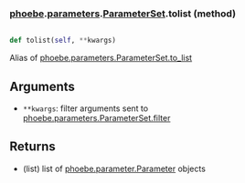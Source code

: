 ### [phoebe](phoebe.md).[parameters](phoebe.parameters.md).[ParameterSet](phoebe.parameters.ParameterSet.md).tolist (method)


```py

def tolist(self, **kwargs)

```



Alias of [phoebe.parameters.ParameterSet.to_list](phoebe.parameters.ParameterSet.to_list.md)

Arguments
---------
* `**kwargs`: filter arguments sent to
    [phoebe.parameters.ParameterSet.filter](phoebe.parameters.ParameterSet.filter.md)

Returns
--------
* (list) list of [phoebe.parameter.Parameter](phoebe.parameter.Parameter.md) objects


